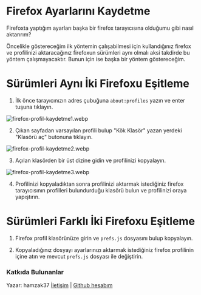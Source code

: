 # Firefox Ayarlarını Kaydetme

Firefoxta yaptığım ayarları başka bir firefox tarayıcısına olduğumu gibi nasıl aktarırım?

Öncelikle göstereceğim ilk yöntemin çalışabilmesi için kullandığınız firefox ve profilinizi aktaracağınız firefoxun sürümleri aynı olmalı aksi takdirde bu yöntem çalışmayacaktır. Bunun için ise başka bir yöntem göstereceğim.

# Sürümleri Aynı İki Firefoxu Eşitleme 

1. İlk önce tarayıcınızın adres çubuğuna `about:profiles` yazın ve enter tuşuna tıklayın.

![firefox-profil-kaydetme1.webp](https://i.ibb.co/47CRKw4/firefox-ayarlarini-kaydetme1.jpg)

2. Çıkan sayfadan varsayılan profili bulup "Kök Klasör" yazan yerdeki "Klasörü aç" butonuna tıklayın.

![firefox-profil-kaydetme2.webp](https://i.ibb.co/DQY8CYb/firefox-ayarlarini-kaydetme2.png)

3. Açılan klasörden bir üst dizine gidin ve profilinizi kopyalayın.

![firefox-profil-kaydetme3.webp](https://i.ibb.co/KjttrGG/firefox-ayarlarini-kaydetme3.jpg)

4. Profilinizi kopyaladıktan sonra profilinizi aktarmak istediğiniz firefox tarayıcısının profilleri bulundurduğu klasörü bulun ve profilinizi oraya yapıştırın.

# Sürümleri Farklı İki Firefoxu Eşitleme

1. Firefox profil klasörünüze girin ve `prefs.js` dosyasını bulup kopyalayın.

2. Kopyaladığınız dosyayı ayarlarınızı aktarmak istediğiniz firefox profilinin içine atın ve mevcut `prefs.js` dosyası ile değiştirin.

### Katkıda Bulunanlar

Yazar: hamzak37 [İletişim](mailto:hamzak.hxbff@aleeas.com)  | [Github hesabım](https://github.com/hamzak37) 
